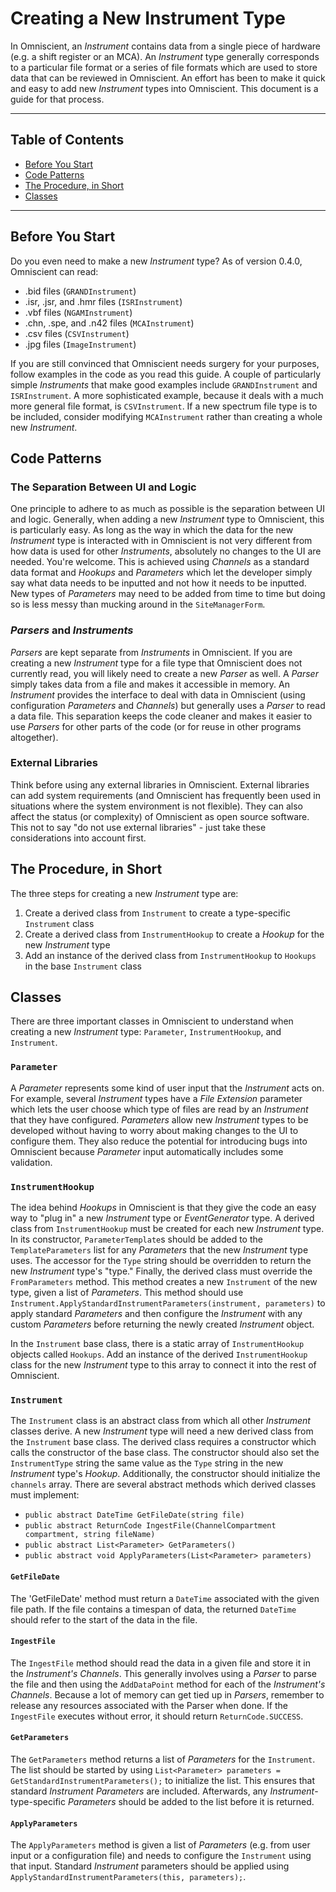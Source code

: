 # Creating a New Instrument Type #
In Omniscient, an _Instrument_ contains data from a single piece of hardware (e.g. a shift register or an MCA). An _Instrument_ type generally corresponds to a particular file format or a series of file formats which are used to store data that can be reviewed in Omniscient. An effort has been to make it quick and easy to add new _Instrument_ types into Omniscient. This document is a guide for that process.

- - - - - - - - - - - - - - - - -

## Table of Contents #
- [Before You Start](#before-you-start)
- [Code Patterns](#code-patterns)
- [The Procedure, in Short](#the-procedure-in-short)
- [Classes](#classes)

- - - - - - - - - - - - - - - - -

## Before You Start ##
Do you even need to make a new _Instrument_ type? As of version 0.4.0, Omniscient can read:

+ .bid files (`GRANDInstrument`)
+ .isr, .jsr, and .hmr files (`ISRInstrument`)
+ .vbf files (`NGAMInstrument`)
+ .chn, .spe, and .n42 files (`MCAInstrument`)
+ .csv files (`CSVInstrument`)
+ .jpg files (`ImageInstrument`)

If you are still convinced that Omniscient needs surgery for your purposes, follow examples in the code as you read this guide. A couple of particularly simple _Instruments_ that make good examples include `GRANDInstrument` and `ISRInstrument`. A more sophisticated example, because it deals with a much more general file format, is `CSVInstrument`. If a new spectrum file type is to be included, consider modifying `MCAInstrument` rather than creating a whole new _Instrument_.


## Code Patterns ##
### The Separation Between UI and Logic ###
One principle to adhere to as much as possible is the separation between UI and logic. Generally, when adding a new _Instrument_ type to Omniscient, this is particularly easy. As long as the way in which the data for the new _Instrument_ type is interacted with in Omniscient is not very different from how data is used for other _Instruments_, absolutely no changes to the UI are needed. You're welcome. This is achieved using _Channels_ as a standard data format and _Hookups_ and _Parameters_ which let the developer simply say what data needs to be inputted and not how it needs to be inputted. New types of _Parameters_ may need to be added from time to time but doing so is less messy than mucking around in the `SiteManagerForm`.

### _Parsers_ and _Instruments_ ###
_Parsers_ are kept separate from _Instruments_ in Omniscient. If you are creating a new _Instrument_ type for a file type that Omniscient does not currently read, you will likely need to create a new _Parser_ as well. A _Parser_ simply takes data from a file and makes it accessible in memory. An _Instrument_ provides the interface to deal with data in Omniscient (using configuration _Parameters_ and _Channels_) but generally uses a _Parser_ to read a data file. This separation keeps the code cleaner and makes it easier to use _Parsers_ for other parts of the code (or for reuse in other programs altogether).

### External Libraries ###
Think before using any external libraries in Omniscient. External libraries can add system requirements (and Omniscient has frequently been used in situations where the system environment is not flexible). They can also affect the status (or complexity) of Omniscient as open source software. This not to say "do not use external libraries" - just take these considerations into account first.


## The Procedure, in Short ##
The three steps for creating a new _Instrument_ type are:

1. Create a derived class from `Instrument` to create a type-specific `Instrument` class
2. Create a derived class from `InstrumentHookup` to create a _Hookup_ for the new _Instrument_ type
3. Add an instance of the derived class from `InstrumentHookup` to `Hookups` in the base `Instrument` class


## Classes ##
There are three important classes in Omniscient to understand when creating a new _Instrument_ type: `Parameter`, `InstrumentHookup`, and `Instrument`.

### `Parameter` ###
A _Parameter_ represents some kind of user input that the _Instrument_ acts on. For example, several _Instrument_ types have a *File Extension* parameter which lets the user choose which type of files are read by an _Instrument_ that they have configured. _Parameters_ allow new _Instrument_ types to be developed without having to worry about making changes to the UI to configure them. They also reduce the potential for introducing bugs into Omniscient because _Parameter_ input automatically includes some validation.

### `InstrumentHookup` ###
The idea behind _Hookups_ in Omniscient is that they give the code an easy way to "plug in" a new _Instrument_ type or _EventGenerator_ type. A derived class from `InstrumentHookup` must be created for each new _Instrument_ type. In its constructor, `ParameterTemplate`s should be added to the `TemplateParameters` list for any _Parameters_ that the new _Instrument_ type uses. The accessor for the `Type` string should be overridden to return the new _Instrument_ type's "type." Finally, the derived class must override the `FromParameters` method. This method creates a new `Instrument` of the new type, given a list of _Parameters_. This method should use `Instrument.ApplyStandardInstrumentParameters(instrument, parameters)` to apply standard _Parameters_ and then configure the _Instrument_ with any custom _Parameters_ before returning the newly created _Instrument_ object.

In the `Instrument` base class, there is a static array of `InstrumentHookup` objects called `Hookups`. Add an instance of the derived `InstrumentHookup` class for the new _Instrument_ type to this array to connect it into the rest of Omniscient.

### `Instrument` ###
The `Instrument` class is an abstract class from which all other _Instrument_ classes derive. A new _Instrument_ type will need a new derived class from the `Instrument` base class. The derived class requires a constructor which calls the constructor of the base class. The constructor should also set the `InstrumentType` string the same value as the `Type` string in the new _Instrument_ type's _Hookup_. Additionally, the constructor should initialize the `channels` array. There are several abstract methods which derived classes must implement:

- `public abstract DateTime GetFileDate(string file)`
- `public abstract ReturnCode IngestFile(ChannelCompartment compartment, string fileName)`
- `public abstract List<Parameter> GetParameters()`
- `public abstract void ApplyParameters(List<Parameter> parameters)`

#### `GetFileDate` ####
The 'GetFileDate' method must return a `DateTime` associated with the given file path. If the file contains a timespan of data, the returned `DateTime` should refer to the start of the data in the file.

#### `IngestFile` ####
The `IngestFile` method should read the data in a given file and store it in the _Instrument's_ _Channels_. This generally involves using a _Parser_ to parse the file and then using the `AddDataPoint` method for each of the _Instrument's_ _Channels_. Because a lot of memory can get tied up in _Parsers_, remember to  release any resources associated with the Parser when done. If the `IngestFile` executes without error, it should return `ReturnCode.SUCCESS`.

#### `GetParameters` ####
The `GetParameters` method returns a list of _Parameters_ for the `Instrument`. The list should be started by using `List<Parameter> parameters = GetStandardInstrumentParameters();` to initialize the list. This ensures that standard _Instrument_ _Parameters_ are included. Afterwards, any _Instrument_-type-specific _Parameters_ should be added to the list before it is returned.

#### `ApplyParameters` ####
The `ApplyParameters` method is given a list of _Parameters_ (e.g. from user input or a configuration file) and needs to configure the `Instrument` using that input. Standard _Instrument_ parameters should be applied using `ApplyStandardInstrumentParameters(this, parameters);`. 